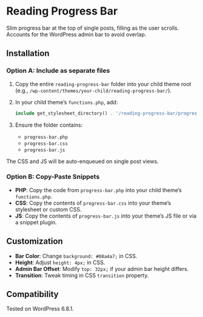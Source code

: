 # Reading Progress Bar

Slim progress bar at the top of single posts, filling as the user scrolls.
Accounts for the WordPress admin bar to avoid overlap.

## Installation

### Option A: Include as separate files
1. Copy the entire `reading-progress-bar` folder into your child theme root (e.g., `/wp-content/themes/your-child/reading-progress-bar/`).
2. In your child theme’s `functions.php`, add:

   ```php
   include get_stylesheet_directory() . '/reading-progress-bar/progress-bar.php';
   ```

3. Ensure the folder contains:
   - `progress-bar.php`
   - `progress-bar.css`
   - `progress-bar.js`

The CSS and JS will be auto-enqueued on single post views.

### Option B: Copy-Paste Snippets
- **PHP**: Copy the code from `progress-bar.php` into your child theme’s `functions.php`.
- **CSS**: Copy the contents of `progress-bar.css` into your theme’s stylesheet or custom CSS.
- **JS**: Copy the contents of `progress-bar.js` into your theme’s JS file or via a snippet plugin.

## Customization

- **Bar Color**: Change `background: #08a4a7;` in CSS.
- **Height**: Adjust `height: 4px;` in CSS.
- **Admin Bar Offset**: Modify `top: 32px;` if your admin bar height differs.
- **Transition**: Tweak timing in CSS `transition` property.

## Compatibility

Tested on WordPress 6.8.1.
